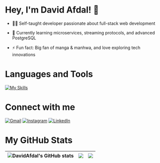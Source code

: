 # Hey, I'm David Afdal! 👋

- 👨‍💻 Self-taught developer passionate about full-stack web development

- 🌱 Currently learning microservices, streaming protocols, and advanced PostgreSQL

- ⚡ Fun fact: Big fan of manga & manhwa, and love exploring tech innovations

# Languages and Tools

[![My Skills](https://skillicons.dev/icons?i=go,ts,nodejs,express,laravel,next,react,tailwind,postgres,mysql,redis,docker,postman,vscode,githubactions&perline=5)](https://skillicons.dev)

# Connect with me

[![Gmail](https://skillicons.dev/icons?i=gmail)](mailto:davidafdal7@gmail.com)
[![Instagram](https://skillicons.dev/icons?i=instagram)](https://instagram.com/davidafd_)
[![LinkedIn](https://skillicons.dev/icons?i=linkedin)](https://id.linkedin.com/in/david-afdal-kaizar-mutahadi-86ba26250)

# My GitHub Stats
| <img src="https://github-readme-stats.vercel.app/api?username=DavidAfdal&show_icons=true&count_private=true&theme=radical&show_icons=true&hide_border=true" alt="DavidAfdal's GitHub stats" /> |  <img src="https://github-readme-stats.vercel.app/api/top-langs/?username=DavidAfdal&layout=compact&theme=radical&hide_border=true" /> | <img src="https://github-readme-streak-stats.herokuapp.com/?user=DavidAfdal&theme=radical&hide_border=true" /> |
| -------------- | -------------- | -------------- | 
